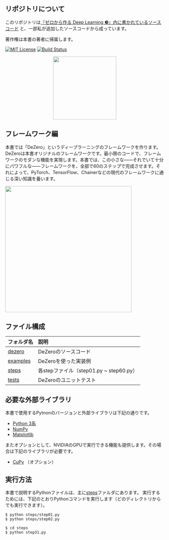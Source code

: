 ## リポジトリについて
 このリポジトリは[『ゼロから作る Deep Learning ❸』内に書かれているソースコード](https://github.com/oreilly-japan/deep-learning-from-scratch-3) と、一部私が追加したソースコードから成っています。
 
 著作権は本書の著者に帰属します。
 
 <p>
  <a href="https://github.com/oreilly-japan/deep-learning-from-scratch-3/blob/master/LICENSE.md"><img
		alt="MIT License"
		src="http://img.shields.io/badge/license-MIT-blue.svg"></a>
  <a href="https://travis-ci.org/FunabikiKeisuke/deep-learning-from-scratch-3"><img
		alt="Build Status"
		src="https://travis-ci.org/FunabikiKeisuke/deep-learning-from-scratch-3.svg?branch=master"></a>
</p>


<p align="center">
<img src="https://raw.githubusercontent.com/oreilly-japan/deep-learning-from-scratch-3/images/deep-learning-from-scratch-3.png" width="200px">
</p>


## フレームワーク編

本書では「DeZero」というディープラーニングのフレームワークを作ります。DeZeroは本書オリジナルのフレームワークです。最小限のコードで、フレームワークのモダンな機能を実現します。本書では、この小さな——それでいて十分にパワフルな——フレームワークを、全部で60のステップで完成させます。それによって、PyTorch、TensorFlow、Chainerなどの現代のフレームワークに通じる深い知識を養います。

<p>
<img src="https://raw.githubusercontent.com/oreilly-japan/deep-learning-from-scratch-3/images/dezero_logo.png" width="400px">
</p>


## ファイル構成

|フォルダ名 |説明         |
|:--        |:--                  |
|[dezero](/dezero)       |DeZeroのソースコード|
|[examples](/examples)     |DeZeroを使った実装例|
|[steps](/steps)|各stepファイル（step01.py ~ step60.py）|
|[tests](/tests)|DeZeroのユニットテスト|


## 必要な外部ライブラリ

本書で使用するPytnonのバージョンと外部ライブラリは下記の通りです。

- [Python 3系](https://docs.python.org/3/)
- [NumPy](https://numpy.org/)
- [Matplotlib](https://matplotlib.org/)

またオプションとして、NVIDIAのGPUで実行できる機能も提供します。その場合は下記のライブラリが必要です。

- [CuPy](https://cupy.chainer.org/) （オプション）


## 実行方法

本書で説明するPythonファイルは、主に[steps](/steps)ファルダにあります。
実行するためには、下記のとおりPythonコマンドを実行します（どのディレクトリからでも実行できます）。

```
$ python steps/step01.py
$ python steps/step02.py

$ cd steps
$ python step31.py
```
